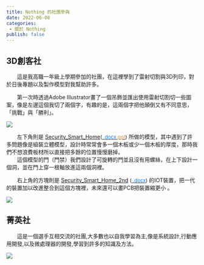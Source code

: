 ```yaml
---
title: Nothing 的社團參與
date: 2022-06-08
categories: 
 - 關於 Nothing
publish: false
---
```


## 3D創客社

&emsp;&emsp;這是我高職一年級上學期參加的社團，在這裡學到了雷射切割與3D列印，對於日後專題以及製作模型對我幫助許多。

&emsp;&emsp;第一次時透過Adobe Illustrator畫了一個吊飾並匯出使用雷射切割切一些圖案，像是左邊這個我切了兩個字，有趣的是，這兩個字把他顛倒又有不同意思，「挑戰」與「勝利」。

![](/about-nothing/club-participation/01.png)

&emsp;&emsp;左下角則是 [Security_Smart_Home](https://github.com/I-am-nothing/Security_Smart_Home)<font size="2">([<span style="color:#007bff">&nbsp;.docx</span>](https://docs.google.com/document/d/1qhFzi2feWOz2Gax-PqmswtHTDt-eyBC42QOLEBsT-FA/edit?usp=sharing)[<span style="color:#e69138">.ppt</span>](https://docs.google.com/presentation/d/1CLF7nTyfLZ677lPc1mkNgJW-RC2V5mb7DHh6XexCC1A/edit?usp=sharing))</font> 所做的模型，其中遇到了許多問題像是組裝立體模型，設計時常常會多一個木板或少一個木板的厚度，那時我們不想浪費板材所以直接把多餘的位置慢慢磨掉。<br/>
&emsp;&emsp;這個模型的門（門禁）我們設計了可旋轉的門並且沒有用螺絲，在上下設計一個洞，並在門上穿一根軸放進這兩個洞裡。 

&emsp;&emsp;右上角的方塊則是 [Security_Smart_Home_2nd](https://github.com/I-am-nothing/Security_Smart_Home_2nd) <font size="2">([<span style="color:#007bff">&nbsp;.docx</span>](https://docs.google.com/document/d/1pIwP28cPY0j0kTdAGPogLw7TcMTjWPokIr8tGELqfSE/edit?usp=sharing))</font> 的IOT裝置，把一代的裝置加以改進整合到這個方塊裡，未來還可以畫PCB把裝置縮更小 。

![](/about-nothing/club-participation/02.png)

## 菁英社

&emsp;&emsp;這是一個選手互相交流的社團,大多數也以自我學習為主,像是系統設計,行動應用開發,以及微處理器的開發,學習到許多的知識及方法。

![](/about-nothing/club-participation/03.png)
